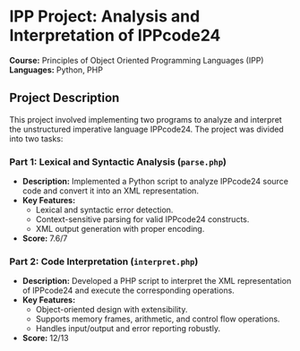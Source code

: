 # IPP Project: Analysis and Interpretation of IPPcode24

**Course:** Principles of Object Oriented Programming Languages (IPP)  
**Languages:** Python, PHP  

## Project Description
This project involved implementing two programs to analyze and interpret the unstructured imperative language IPPcode24. The project was divided into two tasks:

### Part 1: Lexical and Syntactic Analysis (`parse.php`)
- **Description:** Implemented a Python script to analyze IPPcode24 source code and convert it into an XML representation. 
- **Key Features:**
  - Lexical and syntactic error detection.
  - Context-sensitive parsing for valid IPPcode24 constructs.
  - XML output generation with proper encoding.
- **Score:** 7.6/7

### Part 2: Code Interpretation (`interpret.php`)
- **Description:** Developed a PHP script to interpret the XML representation of IPPcode24 and execute the corresponding operations.
- **Key Features:**
  - Object-oriented design with extensibility.
  - Supports memory frames, arithmetic, and control flow operations.
  - Handles input/output and error reporting robustly.
- **Score:** 12/13
